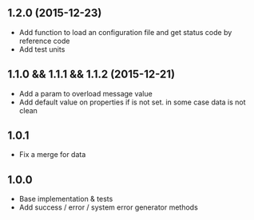 ## 1.2.0 (2015-12-23)
- Add function to load an configuration file and get status code by reference code
- Add test units

## 1.1.0 && 1.1.1 && 1.1.2 (2015-12-21)

- Add a param to overload message value
- Add default value on properties if is not set. in some case data is not clean

## 1.0.1

- Fix a merge for data

## 1.0.0

- Base implementation & tests
- Add success / error / system error generator methods
